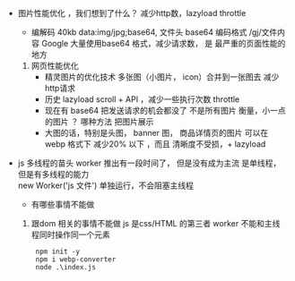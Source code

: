 - 图片性能优化  ，我们想到了什么？ 减少http数，lazyload  throttle
    - 编解码   40kb
    data:img/jpg;base64, 文件头  base64 编码格式   /gj/文件内容
    Google 大量使用base64 格式，减少请求数， 是 最严重的页面性能的地方


    1. 网页性能优化
        - 精灵图片的优化技术    多张图（小图片， icon）合并到一张图去
            减少http请求
        - 历史  lazyload  scroll  +  API   ，减少一些执行次数  throttle
        - 现在有   base64  把发送请求的机会都没了   不是所有图片
            衡量，小一点的图片
            ？ 哪种方法 把图片展示
        - 大图的话，特别是头图， banner 图， 商品详情页的图片
            可以在 webp 格式下 减少20% 以下 ，而且 清晰度不受损，+ lazyload


- js 多线程的苗头   worker  推出有一段时间了， 但是没有成为主流
    是单线程，但是有多线程的能力    
    new Worker('js 文件')  单独运行，不会阻塞主线程
    - 有哪些事情不能做
    1. 跟dom 相关的事情不能做 
        js 是css/HTML 的第三者 
        worker 不能和主线程同时操作同一个元素
        








            npm init -y
            npm i webp-converter
            node .\index.js
